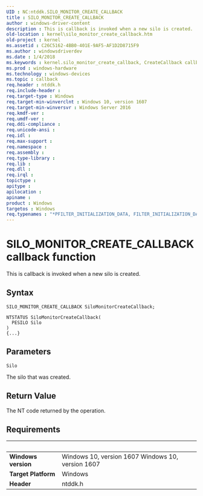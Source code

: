 ```yaml
---
UID : NC:ntddk.SILO_MONITOR_CREATE_CALLBACK
title : SILO_MONITOR_CREATE_CALLBACK
author : windows-driver-content
description : This is callback is invoked when a new silo is created.
old-location : kernel\silo_monitor_create_callback.htm
old-project : kernel
ms.assetid : C26C5162-4BB0-401E-9AF5-AF1D2D8715F9
ms.author : windowsdriverdev
ms.date : 1/4/2018
ms.keywords : kernel.silo_monitor_create_callback, CreateCallback callback function [Kernel-Mode Driver Architecture], CreateCallback, SILO_MONITOR_CREATE_CALLBACK, SILO_MONITOR_CREATE_CALLBACK, ntddk/CreateCallback
ms.prod : windows-hardware
ms.technology : windows-devices
ms.topic : callback
req.header : ntddk.h
req.include-header : 
req.target-type : Windows
req.target-min-winverclnt : Windows 10, version 1607
req.target-min-winversvr : Windows Server 2016
req.kmdf-ver : 
req.umdf-ver : 
req.ddi-compliance : 
req.unicode-ansi : 
req.idl : 
req.max-support : 
req.namespace : 
req.assembly : 
req.type-library : 
req.lib : 
req.dll : 
req.irql : 
topictype : 
apitype : 
apilocation : 
apiname : 
product : Windows
targetos : Windows
req.typenames : "*PFILTER_INITIALIZATION_DATA, FILTER_INITIALIZATION_DATA"
---
```



# SILO_MONITOR_CREATE_CALLBACK callback function
This is callback is invoked when a new silo is created.

## Syntax

```
SILO_MONITOR_CREATE_CALLBACK SiloMonitorCreateCallback;

NTSTATUS SiloMonitorCreateCallback(
  PESILO Silo
)
{...}
```

## Parameters

`Silo`

The silo that was created.


## Return Value

The NT code returned by the operation.


## Requirements
| &nbsp; | &nbsp; |
| ---- |:---- |
| **Windows version** | Windows 10, version 1607 Windows 10, version 1607 |
| **Target Platform** | Windows |
| **Header** | ntddk.h |